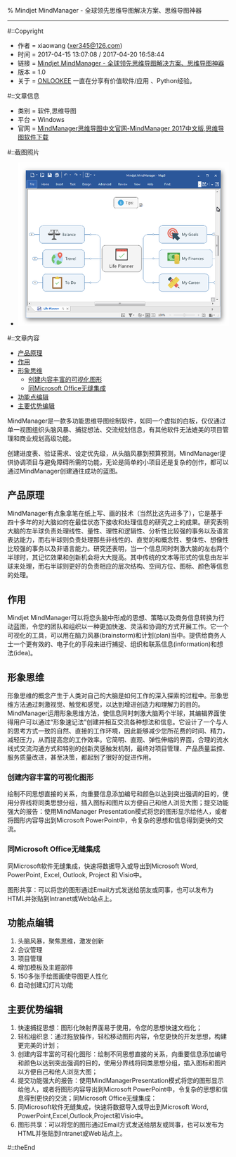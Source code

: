 % Mindjet MindManager - 全球领先思维导图解决方案、思维导图神器



---

#::Copyright

+ 作者 = xiaowang (xer345@126.com)
+ 时间 = 2017-04-15 13:07:08 / 2017-04-20 16:58:44
+ 链接 = [Mindjet MindManager - 全球领先思维导图解决方案、思维导图神器](http://onlookee.com/?c=Article&a=view&id=9)
+ 版本 = 1.0
+ 关于 = [ONLOOKEE](http://onlookee.com/) 一直在分享有价值软件/应用 、Python经验。

#::文章信息

+ 类别 = 软件,思维导图
+ 平台 = Windows
+ 官网 = [MindManager思维导图中文官网-MindManager 2017中文版,思维导图软件下载](http://www.mindmanager.cc/ "")

#::截图照片

+ ![主界面](images/MindjetMindManager.png)

#::文章内容

-   [产品原理](#产品原理)
-   [作用](#作用)
-   [形象思维](#形象思维)
    -   [创建内容丰富的可视化图形](#创建内容丰富的可视化图形)
    -   [同Microsoft Office无缝集成](#同microsoft-office无缝集成)
-   [功能点编辑](#功能点编辑)
-   [主要优势编辑](#主要优势编辑)

MindManager是一款多功能思维导图绘制软件，如同一个虚拟的白板，仅仅通过单一视图组织头脑风暴、捕捉想法、交流规划信息，有其他软件无法媲美的项目管理和商业规划高级功能。

创建进度表、验证需求、设定优先级，从头脑风暴到预算预测，MindManager提供协调项目与避免障碍所需的功能，无论是简单的小项目还是复杂的创作，都可以通过MindManager创建通往成功的蓝图。

产品原理
--------

MindManager有点象拿笔在纸上写、画的技术（当然比这先进多了），它是基于四十多年的对大脑如何在最佳状态下接收和处理信息的研究之上的成果。研究表明大脑的左半球负责处理线性、量性、理性和逻辑性、分析性比较强的事务以及语言表达能力，而右半球则负责处理那些非线性的、直觉的和概念性、整体性、想像性比较强的事务以及非语言能力。研究还表明，当一个信息同时刺激大脑的左右两个半球时，其记忆效果和创新机会将大大提高。其中传统的文本等形式的信息由左半球来处理，而右半球则更好的负责相应的层次结构、空间方位、图标、颜色等信息的处理。

作用
----

Mindjet
MindManager可以将您头脑中形成的思想、策略以及商务信息转换为行动蓝图，令您的团队和组织以一种更加快速、灵活和协调的方式开展工作。它一个可视化的工具，可以用在脑力风暴(brainstorm)和计划(plan)当中。提供给商务人士一个更有效的、电子化的手段来进行捕捉、组织和联系信息(information)和想法(idea)。

形象思维
--------

形象思维的概念产生于人类对自己的大脑是如何工作的深入探索的过程中。形象思维方法通过刺激视觉、触觉和感觉，以达到增进创造力和理解力的目的。MindManager运用形象思维方法，使信息同时刺激大脑两个半球，其编辑界面使得用户可以通过“形象速记法”创建并相互交流各种想法和信息。它设计了一个与人的思考方式一致的自然、直接的工作环境，因此能够减少您所花费的时间、精力，减轻压力，从而提高您的工作效率。它简明、直观、弹性伸缩的界面，合理的流水线式交流沟通方式和特别的创新灵感触发机制，最终对项目管理、产品质量监控、服务质量改进，甚至决策，都起到了很好的促进作用。

### 创建内容丰富的可视化图形

绘制不同思想直接的关系，向重要信息添加编号和颜色以达到突出强调的目的，使用分界线将同类思想分组，插入图标和图片以方便自己和他人浏览大图；提交功能强大的报告：使用MindManager
Presentation模式将您的图形显示给他人，或者将图形内容导出到Microsoft
PowerPoint中，令复杂的思想和信息得到更快的交流。

### 同Microsoft Office无缝集成

同Microsoft软件无缝集成，快速将数据导入或导出到Microsoft Word,
PowerPoint, Excel, Outlook, Project 和 Visio中。

图形共享：可以将您的图形通过Email方式发送给朋友或同事，也可以发布为HTML并张贴到Intranet或Web站点上。

功能点编辑
----------

1.  头脑风暴，聚焦思维，激发创新
2.  会议管理
3.  项目管理
4.  增加模板及主题部件
5.  150多张手绘图画使导图更人性化
6.  自动创建幻灯片功能

主要优势编辑
------------

1.  快速捕捉思想：图形化映射界面易于使用，令您的思想快速文档化；
2.  轻松组织息：通过拖放操作，轻松移动图形内容，令您更快的开发思想，构建更完美的计划；
3.  创建内容丰富的可视化图形：绘制不同思想直接的关系，向重要信息添加编号和颜色以达到突出强调的目的，使用分界线将同类思想分组，插入图标和图片以方便自己和他人浏览大图；
4.  提交功能强大的报告：使用MindManagerPresentation模式将您的图形显示给他人，或者将图形内容导出到Microsoft
    PowerPoint中，令复杂的思想和信息得到更快的交流；同Microsoft
    Office无缝集成：
5.  同Microsoft软件无缝集成，快速将数据导入或导出到Microsoft Word,
    PowerPoint,Excel,Outlook,Project和Visio中。
6.  图形共享：可以将您的图形通过Email方式发送给朋友或同事，也可以发布为HTML并张贴到Intranet或Web站点上。



#::theEnd